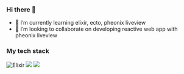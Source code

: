 ### Hi there 👋

<!--
**roosoo/roosoo** is a ✨ _special_ ✨ repository because its `README.md` (this file) appears on your GitHub profile.
-->

- 🌱 I’m currently learning elixir, ecto, pheonix liveview
- 👯 I’m looking to collaborate on developing reactive web app with pheonix liveview  

### My tech stack

![Elixir](https://img.shields.io/badge/Elixir-1.14.x-brightgreen)
![](https://img.shields.io/badge/phoenix-liveview-red)
![](https://img.shields.io/badge/JavaScript-React-sky)
